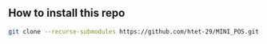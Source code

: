 ## How to install this repo
```sh
git clone --recurse-submodules https://github.com/htet-29/MINI_POS.git
```
